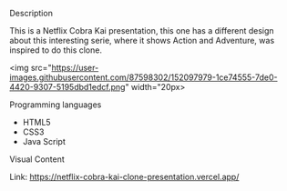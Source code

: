 

Description 

This is a Netflix Cobra Kai presentation, this one has a different design about this interesting serie, where it shows Action and Adventure, was inspired to do this clone.


<img src="https://user-images.githubusercontent.com/87598302/152097979-1ce74555-7de0-4420-9307-5195dbd1edcf.png" width="20px>


Programming languages

<ul>
<li>HTML5</li>
<li>CSS3</li>
<li>Java Script </li>

</ul>

Visual Content

Link: https://netflix-cobra-kai-clone-presentation.vercel.app/
